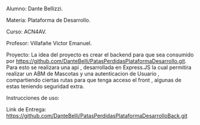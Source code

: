 Alumno: Dante Bellizzi.

Materia: Plataforma de Desarrollo.

Curso: ACN4AV.

Profesor: Villafañe Victor Emanuel.

Proyecto: La idea del proyecto es crear el backend para que sea consumido por https://github.com/DanteBelli/PatasPerdidasPlataformaDesarrollo.git.
Para esto se realizara una api , desarrollada en Express.JS la cual permitira realizar un ABM de Mascotas y una autenticacion de Usuario , compartiendo ciertas rutas para que tenga acceso el front , algunas de estas teniendo seguridad extra.

Instrucciones de uso:

Link de Entrega: https://github.com/DanteBelli/PatasPerdidasPlataformaDesarrolloBack.git